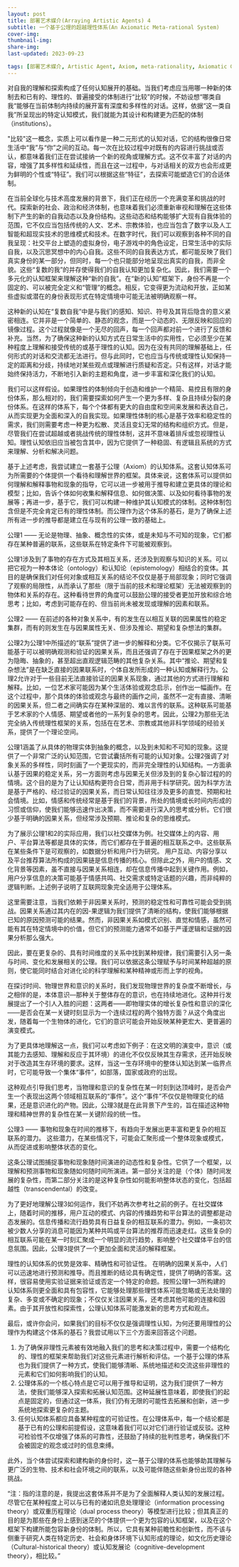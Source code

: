 ```yaml
---
layout: post
title: 部署艺术媒介(Arraying Artistic Agents) 4
subtitle: 一个基于公理的超越理性体系(An Axiomatic Meta-rational System)
cover-img: 
thumbnail-img: 
share-img: 
last-updated: 2023-09-23

tags: [部署艺术媒介, Artistic Agent, Axiom, meta-rationality, Axiomatic Cognitive system,  Cooper]
---
```


对自我的理解和探索构成了任何认知展开的基础。当我们考虑应当用哪一种新的体制去和已有的、理性的、普遍接受的体制进行“比较”的时候，不妨设想“哪类自我“能够在当前体制内持续的展开富有深度和多样性的对话。这样，依据“这一类自我”所呈现出的特定认知模式，我们就能为其设计和构建更为匹配的体制（institutions）。

"比较"这一概念，实质上可以看作是一种二元形式的认知对话，它的结构很像日常生活中“我”与“你”之间的互动。每一次在比较过程中对既有的内容进行挑战或否认，都意味着我们正在尝试接纳一个新的视角或理解方式。这不仅丰富了对话的内容，增强了其多样性和延续性，而且在这一过程中，与对话相关的双方也会形成更为鲜明的个性或“特征”。我们可以根据这些“特征”，去探索可能塑造它们的合适体制。

在当前全球化与技术高度发展的背景下，我们正在经历一个充满变革和挑战的时代。探索新的社会、政治和经济体制，也意味着我们必须重新审视和理解在这些体制下产生的新的自我动态以及身份结构。这些动态和结构能够扩大现有自我体验的范围，它不仅应当包括传统的人文、艺术、宗教体验，也应当包含了数字以及人工智能和超现实技术的思维模式和技术。在数字时代，我们可以观察到各种不同的自我呈现：社交平台上塑造的虚拟身份，电子游戏中的角色设定，日常生活中的实际自我，以及沉思冥想中的内心自我。这些不同的自我表达方式，都可能反映了我们真实身份的某一部分，但同时，每一个也只能部分地呈现出真实的自我，而非全貌。这些“复数的我”的并存使得我们的自我认知更加复杂化。因此，我们需要一个多元化的认知框架来理解这种“新的自我”。在“新的认知”框架下，身份不再是一个固定的、可以被完全定义和“管理”的概念。相反，它变得更为流动和开放，正如某些虚拟或潜在的身份表现形式在特定情境中可能无法被明确观察一样。

这种新的认知在“复数自我”中是与我们的感知、知识、符号及其背后隐含的意义紧密相连。它并非是一个简单的、静态的观念，而是一个动态的、无限反映和回应的镜像过程。这个过程就像是一个无尽的回声，每一个回声都对前一个进行了反馈和补充。当然，为了确保这种新的认知方式在日常生活中的实用性，它必须至少在某种程度上理解和接受传统的或基于理性的认知。因为在没有共同的理解基础上，任何形式的对话和交流都无法进行。但与此同时，它也应当与传统或理性认知保持一定的距离和分歧，持续地对某些观点或理解进行质疑和否定。只有这样，对话才能始终保持活力，不断地引入新的主题和角度，进一步丰富和深化我们的认知。

我们可以这样假设。如果理性的体制倾向于创造和维护一个精简、易控且有限的身份体系，那么相对的，我们需要探索如何产生一个更为多样、复杂且持续分裂的身份体系。在这样的体系下，每个个体都有更大的自由度和空间来发展和表达自己，从而实现更为全面和深入的自我实现。如果理性体制的核心是基于效率和稳定性的需求，我们则需要考虑一种更为松散、灵活且变幻无常的结构和组织方式。但是，尽管我们在尝试超越或者挑战传统的理性体制，这并不意味着排斥或忽视理性认知。理性认知依旧应当被包含其中，因为它提供了一种稳固、有逻辑且系统的方式来理解、分析和解决问题。

基于上述考虑，我尝试建立一套基于公理（Axiom）的认知体系。这套认知体系可为所需要的个体提供一个看待和理解世界的框架。具体来说，这套体系可以提供如何理解和解释事物和现象的指导，它可以进一步被用于推导和建立更具体的理论和模型；比如，告诉个体如何收集和解释信息、如何做决策、以及如何看待事物的发展等；再进一步，基于它，我们可以构建一种维护其认知模式的体制。这种体制包含但是不完全肯定已有的理性体制。而公理作为这个体系的基石，是为了确保上述所有进一步的推导都是建立在与现有的公理一致的基础上。

公理1 —— 无论是物理、抽象、概念性的实体，或是未知与不可知的现象，它们都存在某种普遍的联系，这些联系在特定条件下可能被观察到。

公理1涉及到了事物的存在方式及其相互关系，还涉及到观察与知识的关系。可以把它视为一种本体论（ontology）和认知论（epistemology）相结合的变体。其目的是确保我们对任何对象或相互关系的结论不仅仅是基于局部现象；同时它强调了观察的局限性，从而承认了那些（限于当前的技术和理论框架）无法被观察到的物体和关系的存在。这种看待世界的角度可以鼓励公理的接受者更加开放和综合地思考；比如，考虑到可能存在的、但当前尚未被发现或理解的因素和联系。

公理2 —— 在前述的各种对象关系中，有的发生在以相互关联的因果属性的稳定集群，而有的则发生在与因果属性无关、但涉及推论、期望和复杂想法的集群。

公理2为公理1中所描述的“联系”提供了进一步的解释和分类。它不仅揭示了联系可能基于可以被明确观测和验证的因果关系，而且还强调了存在于因果框架之外的更为隐晦、抽象的，甚至超出直观逻辑范畴的其他复杂关系。其中“推论、期望和复杂想法”是在缺乏直接的因果联系时，个体自发所形成的一种认知或解释行为。公理2允许对于一些目前无法直接验证的因果关系现象，通过其他的方式进行理解和解释。比如，一位艺术家可能因为某个生活体验或观念启示，创作出一幅画作。在这个过程中，那个具体的体验或观念与最终的画作之间，虽然不一定有直接、清晰的因果关系，但二者之间确实存在某种深层的、难以言传的联系。这种联系可能基于艺术家的个人情感、期望或者他的一系列复杂的思考。因此，公理2为那些无法完全纳入传统理性框架的关系，包括在在艺术、宗教或其他非科学领域的经验关系，提供了一个理论空间。

公理1涵盖了从具体的物理实体到抽象的概念，以及到未知和不可知的现象。这提供了一个非常广泛的认知范围，它尝试囊括所有可能的认知对象。公理2强调了对象关系的多样性，同时刻画了一个更现实的，而非完全理性的认知结构。一方面承认基于因果的稳定关系，另一方面则考虑与因果无关但涉及到的复杂心智过程的的情境。这个目的是为了让认知结构更符合日常，而非用于科学研究。因为科学方法是基于严格的、经过验证的因果关系，而日常认知往往涉及更多的直觉、预期和社会情境。比如，情感和传统经常是基于我们的背景，所处的情境或长时间内形成的习惯或信仰，使我们能够迅速作出决策，而不需要进行深入的思考或分析。它们很少基于明确的因果关系，但经常涉及预期、推论和复杂的思维模式。

为了展示公理1和2的实际应用，我们以社交媒体为例。社交媒体上的内容、用户、平台算法等都是具体的实体，而它们都存在于普遍的相互联系之中。这些联系在某些条件下是可观察的，如数据分析和用户行为研究。 用户互动、内容分享以及平台推荐算法所构成的因果链是信息传播的核心。但除此之外，用户的情感、文化背景等因素，虽不直接与因果关系相连，却在信息传播中起到关键作用。例如，用户分享信息的决策可能基于情感共鸣、社交需求或特定话题的兴趣，而非纯粹的逻辑判断。上述例子说明了互联网现象完全适用于公理体系。

这里需要注意，当我们依赖于非因果关系时，预测的稳定性和可靠性可能会受到挑战。因果关系通过其内在的因-果逻辑为我们提供了清晰的结构，使我们能够根据已知的原因预测可能的结果。然而，非因果关系如模式识别、直觉和情感，虽然可能有其在特定情境中的价值，但它们的预测能力通常不如基于严谨逻辑和证据的因果分析那么强大。

因此，要在更复杂的、具有时间维度的关系中找到某种规律，我们需要引入另一条与时间、变化和发展相关的公理。我们可以依据这条公理赋予与时间某种超越的原则，使它能同时结合对进化论的科学理解和某种精神或形而上学的视角。

在探讨时间、物理世界和意识的关系时，我们发现物理世界的复杂度不断增长，与之相伴的是，本体意识—那种关于整体存在的意识，也在持续地进化。这种并行发展提出了一个引人入胜的问题：这两者——即物理实体的增长复杂性和意识的深化——是否会在某一关键时刻显示为一个连续过程的两个独特方面？从这个角度出发，随着每一个生物体的进化，它们的意识可能会开始反映某种更宏大、更普遍的演变模式。

为了更具体地理解这一点，我们可以考虑如下例子：在这文明的演变中，意识（或其能力去感知、理解和反应于其环境）的进化不仅仅反映其生存需求，还开始反映对于改造其生存环境的要求。这样，当这一生存环境中的整体认知达到某一临界点时，它可能导致一个集体“事件”，如部落，国家或政府的出现。

这种观点引导我们思考，当物理和意识的复杂性在某一时刻到达顶峰时，是否会产生一个表现出这两个领域相互联系的“事件”。这个“事件”不仅仅是物理变化的结果，还是意识进化的产物。因此，公理3就是在此背景下产生的，旨在描述这种物理和精神世界的复杂性在某一关键阶段的统一性。

公理3 —— 事物和现象在时间的推移下，有趋向于发展出更丰富和更复杂的相互联系的潜力。 这些潜力，在某些情况下，可能会汇聚形成一个整体现象或模式，从而促进或影响整体状态的变化。

这条公理试图捕捉事物和现象随时间演进的动态性和复杂性。它供了一个框架，以理解和预测事物和现象随如何随时间所演进。第一部分关注的是（个体）随时间发展的复杂性，而第二部分关注的是这种复杂性如何能影响整体状态的变化，包括超越性（transcendental）的改变。

为了更好地理解公理3如何运作，我们不妨再次参考社之前的例子。在社交媒体上，随着时间的推移，用户互动的模式、内容的传播趋势和平台算法的调整都是动态发展的。信息传播和流行趋势具有日益复杂的相互联系的潜力。例如，一条初次被少数人分享的消息可能因为某种共鸣或平台算法的推荐而迅速走红。这些复杂的相互联系可能在某一时刻汇聚成一个明显的流行趋势，影响整个社交媒体平台的信息氛围。因此，公理3提供了一个更加全面和灵活的解释框架。

理性的认知体系的优势是效率、精确性和可验证性。 在明确的因果关系中，人们可以迅速地进行预测和推导。而且推断的结论具有确定性，提供了明确的答案。这样，很容易使用实验证据来验证或否定一个特定的命题。按照公理1—3所构建的认知体系则更全面和具有包容性，它能够处理那些理性体系可能忽略或无法处理的复杂、多变或不确定的现象；不仅仅关注因果关系，还考虑其他可能的连接和因素。由于其开放性和探索性，公理认知体系可能激发新的思考方式和观点。

最后，或许你会问，如果我们的目标不仅仅是强调理性认知，为何还要用理性的公理作为构建这个体系的基石？我尝试用以下三个方面来回答这个问题。

1. 为了确保非理性元素被有效地融入我们的思考和决策过程中，需要一个结构化的、理性的框架来帮助我们对这些元素进行解析和评估。一个基于公理的体系也为我们提供了一种方式，使我们能够清晰、系统地描述和交流这些非理性的元素和它们如何影响我们的认知。
2. 公理体系的一个核心特点是它可以用于推导和证明，这为我们提供了一种方法，使我们能够深入探索和拓展认知范围。这种延展性意味着，即使我们的起点是固定的，但通过这一体系，我们仍有无限的可能性去拓展和创新，进一步系统地探索更复杂的主题。
3. 任何认知体系都应具备某种程度的可验证性。在公理体系中，每一个结论都是基于已有的公理和前提假设，这意味着我们可以对它们进行验证或反驳。这种可检验性不仅增强了体系的可靠性，还鼓励了持续的批判性思考，确保我们不会被固定的观念或过时的信息束缚。

此外，当个体尝试探索和建构新的身份时，这一基于公理的体系也能够助其理解与更广泛的生物、技术和社会环境之间的联系，以及可能伴随这些新身份出现的各种挑战。

“注：指的注意的是，我提出这套体系并不是为了全面解释人类认知的发展过程。尽管它在某种程度上可以与已有的诸如讯息处理理论（information processing theory）或双重历程理论（dual process theory）等模型进行比较；但其真正的目的是为那些在身份上感到迷茫的个体提供一个更为包容的认知框架，以及在这个框架下构建所能包容新身份的体制。所以，它具有某种前瞻性和创新性，而不该与侧重于研究人类在特定历史、社会和身体环境下认知形成的理论，如文化历史理论（Cultural-historical theory）或认知发展论（cognitive-development theory），相比较。”
